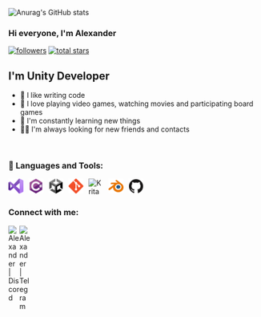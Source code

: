 ![Anurag's GitHub stats](https://github-readme-stats.vercel.app/api?username=jimbox4&show_icons=true&theme=radical)
### Hi everyone, I'm Alexander

   <p align="left">
      <a href="https://github.com/Fanamon?tab=followers">
         <img alt="followers" title="Follow me on Github" src="https://custom-icon-badges.demolab.com/github/followers/jimbox4?color=49587f&labelColor=00c499&style=for-the-badge&logo=person-add&label=Follow&logoColor=white"/></a>
      <a href="https://github.com/Fanamon?tab=repositories&sort=stargazers">
         <img alt="total stars" title="Total stars on GitHub" src="https://custom-icon-badges.demolab.com/github/stars/jimbox4?color=df9221&style=for-the-badge&labelColor=df9221&logo=star"/></a>
   </p>

## I'm Unity Developer
- 💪 I like writing code
- 🎉 I love playing video games, watching movies and participating board games
- 🥅 I'm constantly learning new things
- 🤹🏽 I'm always looking for new friends and contacts

<br />

### 🧰 Languages and Tools:
<img align="left" alt="VisualStudio" width="30px" style="padding-right:10px;" src="https://github.com/devicons/devicon/blob/master/icons/visualstudio/visualstudio-original.svg" />
<img align="left" alt="CSharp" width="30px" style="padding-right:10px;" src="https://github.com/devicons/devicon/blob/master/icons/csharp/csharp-original.svg" />
<img align="left" alt="Unity" width="30px" style="padding-right:10px;" src="https://github.com/devicons/devicon/blob/master/icons/unity/unity-original.svg" />
<img align="left" alt="Git" width="30px" style="padding-right:10px;" src="https://github.com/devicons/devicon/blob/master/icons/git/git-original.svg" />
<img align="left" alt="Krita" width="30px" style="padding-right:10px;" src="https://upload.wikimedia.org/wikipedia/commons/3/31/Calligra_Krita_icon.svg" />
<img align="left" alt="Blender" width="30px" style="padding-right:10px;" src="https://github.com/devicons/devicon/blob/master/icons/blender/blender-original.svg" />
<img align="left" alt="GitHub" width="30px" style="padding-right:10px;" src="https://github.com/devicons/devicon/blob/master/icons/github/github-original.svg" />

<br />
<br />

### Connect with me:

[<img align="left" alt="Alexander | Discord" width="22px" src="https://devicons.railway.app/i/discord.svg" />][discord]
[<img align="left" alt="Alexander | Telegram" width="22px" src="https://devicons.railway.app/i/telegram.svg" />][telegram]

<br />
<br />

[discord]: https://discordapp.com/users/314144045763002369/
[telegram]: https://t.me/jimbox4/
